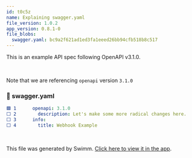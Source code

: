 ```yaml
---
id: t0c5z
name: Explaining swagger.yaml
file_version: 1.0.2
app_version: 0.8.1-0
file_blobs:
  swagger.yaml: bc9a2f621ad1ed3fa1eeed26bb94cfb518b8c517
---
```


This is an example API spec following OpenAPI v3.1.0.

<br/>

Note that we are referencing `openapi` version `3.1.0`
<!-- NOTE-swimm-snippet: the lines below link your snippet to Swimm -->
### 📄 swagger.yaml
```yaml
🟩 1      openapi: 3.1.0
⬜ 2        description: Let's make some more radical changes here.
⬜ 3      info:
⬜ 4        title: Webhook Example
```

<br/>

This file was generated by Swimm. [Click here to view it in the app](https://app.swimm.io/repos/Z2l0aHViJTNBJTNBV2Vic2l0ZSUzQSUzQXBhcnJpc2hpb25lcg==/docs/t0c5z).